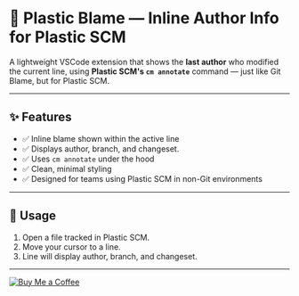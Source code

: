 # 🧠 Plastic Blame — Inline Author Info for Plastic SCM

A lightweight VSCode extension that shows the **last author** who modified the current line, using **Plastic SCM's `cm annotate`** command — just like Git Blame, but for Plastic SCM.

---

## ✨ Features

- ✅ Inline blame shown within the active line
- ✅ Displays author, branch, and changeset.
- ✅ Uses `cm annotate` under the hood
- ✅ Clean, minimal styling
- ✅ Designed for teams using Plastic SCM in non-Git environments

---

## 🚀 Usage

1. Open a file tracked in Plastic SCM.
2. Move your cursor to a line.
3. Line will display author, branch, and changeset.

---
[![Buy Me a Coffee](https://img.shields.io/badge/Buy%20Me%20a%20Coffee-%23FFDD00?logo=buymeacoffee&logoColor=black&style=for-the-badge)](https://www.buymeacoffee.com/lassonalexf)
